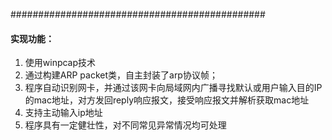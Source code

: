 ##############################################

#### 实现功能：

1. 使用winpcap技术
2. 通过构建ARP packet类，自主封装了arp协议帧；
3. 程序自动识别网卡，并通过该网卡向局域网内广播寻找默认或用户输入目的IP的mac地址，对方发回reply响应报文，接受响应报文并解析获取mac地址
4. 支持主动输入ip地址
5. 程序具有一定健壮性，对不同常见异常情况均可处理
